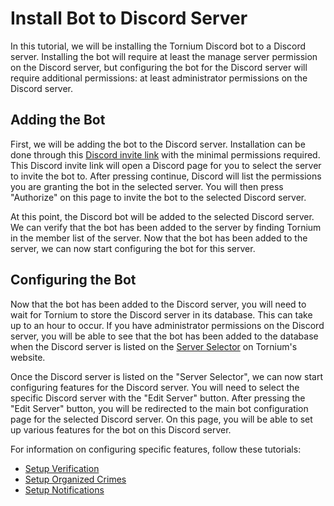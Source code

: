 # Install Bot to Discord Server
In this tutorial, we will be installing the Tornium Discord bot to a Discord server. Installing the bot will require at least the manage server permission on the Discord server, but configuring the bot for the Discord server will require additional permissions: at least administrator permissions on the Discord server.

## Adding the Bot
First, we will be adding the bot to the Discord server. Installation can be done through this [Discord invite link](https://discord.com/api/oauth2/authorize?client_id=979105784627593266&permissions=469969968&scope=bot%20applications.commands) with the minimal permissions required. This Discord invite link will open a Discord page for you to select the server to invite the bot to. After pressing continue, Discord will list the permissions you are granting the bot in the selected server. You will then press "Authorize" on this page to invite the bot to the selected Discord server.

At this point, the Discord bot will be added to the selected Discord server. We can verify that the bot has been added to the server by finding Tornium in the member list of the server. Now that the bot has been added to the server, we can now start configuring the bot for this server.

## Configuring the Bot
Now that the bot has been added to the Discord server, you will need to wait for Tornium to store the Discord server in its database. This can take up to an hour to occur. If you have administrator permissions on the Discord server, you will be able to see that the bot has been added to the database when the Discord server is listed on the [Server Selector](https://tornium.com/bot/dashboard) on Tornium's website.

Once the Discord server is listed on the "Server Selector", we can now start configuring features for the Discord server. You will need to select the specific Discord server with the "Edit Server" button. After pressing the "Edit Server" button, you will be redirected to the main bot configuration page for the selected Discord server. On this page, you will be able to set up various features for the bot on this Discord server.

For information on configuring specific features, follow these tutorials:
- [Setup Verification](discord-server-verification.md)
- [Setup Organized Crimes](discord-server-oc.md)
- [Setup Notifications](discord-server-notification.md)
